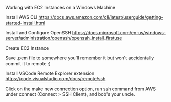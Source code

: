 Working with EC2 Instances on a Windows Machine

Install AWS CLI https://docs.aws.amazon.com/cli/latest/userguide/getting-started-install.html

Install and Configure OpenSSH https://docs.microsoft.com/en-us/windows-server/administration/openssh/openssh_install_firstuse

Create EC2 Instance

Save .pem file to somewhere you'll remember it but won't accidentally commit it to remote :)

Install VSCode Remote Explorer extension https://code.visualstudio.com/docs/remote/ssh

Click on the make new connection option, run ssh command from AWS under connect (Connect > SSH Client), and bob's your uncle. 